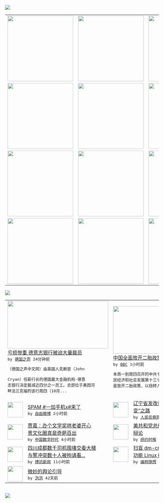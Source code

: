 

<a href="https://github.com/greatfire/z/raw/master/FreeBrowser.apk"><img src="https://raw.githubusercontent.com/greatfire/wiki/master/x/header.png" /></a><table><tr><td width="262" align="center" valign="center"><a href="https://github.com/greatfire/wiki/wiki/nyt" title="纽约时报中文网 国际纵览"><img src="https://raw.githubusercontent.com/greatfire/wiki/master/x/nyt_flag.png" width="215"/></a></td><td width="262" align="center" valign="center"><a href="https://github.com/greatfire/wiki/wiki/dw" title=""><img src="https://raw.githubusercontent.com/greatfire/wiki/master/x/dw_flag.png" width="215"/></a></td><td width="262" align="center" valign="center"><a href="https://github.com/greatfire/wiki/wiki/rmjd" title=""><img src="https://raw.githubusercontent.com/greatfire/wiki/master/x/rmjd_flag.png" width="215"/></a></td></tr><tr><td width="262" align="center" valign="center"><a href="https://github.com/paopaonetizen/website" title="泡泡 - 未经审查的互联网信息"><img src="https://raw.githubusercontent.com/greatfire/wiki/master/x/pp_flag.png" width="215"/></a></td><td width="262" align="center" valign="center"><a href="https://github.com/getlantern/mirror" title="以及自由微博和GreatFire.org官方中文论坛"><img src="https://raw.githubusercontent.com/greatfire/wiki/master/x/lantern_flag.png" width="215"/></a></td><td width="262" align="center" valign="center"><a href="https://github.com/cdtmirrors/m/" title=""><img src="https://raw.githubusercontent.com/greatfire/wiki/master/x/cdt_flag.png" width="215"/></a></td></tr><tr><td width="262" align="center" valign="center"><a href="https://github.com/program-think/blog" title="编程随想的博客"><img src="https://raw.githubusercontent.com/greatfire/wiki/master/x/pt_flag.png" width="215"/></a></td><td width="262" align="center" valign="center"><a href="https://github.com/greatfire/wiki/wiki/bbc" title=""><img src="https://raw.githubusercontent.com/greatfire/wiki/master/x/bbc_flag.png" width="215"/></a></td><td width="262" align="center" valign="center"><a href="https://github.com/freeweibo/s" title="自由微博 - 匿名和不受屏蔽的新浪微博搜索"><img src="https://raw.githubusercontent.com/greatfire/wiki/master/x/fw_flag.png" width="215"/></a></td></tr><tr><td width="262" align="center" valign="center"><a href="https://github.com/greatfire/wiki/wiki/google" title=""><img src="https://raw.githubusercontent.com/greatfire/wiki/master/x/google_flag.png" width="215"/></a></td><td width="262" align="center" valign="center"><a href="https://github.com/bxnews/boxun" title=""><img src="https://raw.githubusercontent.com/greatfire/wiki/master/x/bx_flag.png" width="215"/></a></td><td width="262" align="center" valign="center"><a href="https://github.com/greatfire/wiki/wiki/open-source" title="欢迎访问GreatFire.org开发者项目网站"><img src="https://raw.githubusercontent.com/greatfire/wiki/master/x/open-source_flag.png" width="215"/></a></td></tr></table><img src="https://raw.githubusercontent.com/greatfire/wiki/master/x/newsfeed text.png" /><table cols="4"><tr><td colspan="2" width="380"><a href="http://dw.com/p/1GwT2?maca=chi-GK-text-greatfire-all-chinese-15625-xml-mrss"><img src="http://www.dw.com/image/0,,18648325_302,00.jpg" width="330" height="156"/></a></br><a href="http://dw.com/p/1GwT2?maca=chi-GK-text-greatfire-all-chinese-15625-xml-mrss">亏损惨重 德意志银行被迫大量裁员</a></br><kbd> by <a href="http://dw.de">德国之声</a> 24分钟前 </kbd></br><pre>（德国之声中文网）由英国人克赖恩（John <br/>Cryan）任新行长的德国最大金融机构-德意<br/>志银行决定裁减近四分之一员工。总部位于美因河<br/>畔法兰克福的该行周四（10月...</pre></td><td colspan="2" width="380"><a href="http://www.bbc.com/zhongwen/simp/china/2015/10/151029_china_plenary_meeting"><img src="http://a.files.bbci.co.uk/worldservice/live/assets/images/2015/10/26/151026045816_cn_beijing_red_flags_sun_rise_144x81_afp_nocredit.jpg" width="330" height="156"/></a></br><a href="http://www.bbc.com/zhongwen/simp/china/2015/10/151029_china_plenary_meeting">中国全面放开二胎政策以扭转人口老化趋势</a></br><kbd> by <a href="http://www.bbc.co.uk/zhongwen/simp">BBC</a> 1小时前 </kbd></br><pre>本周一到周四召开的中共十八届五中全会通过了国<br/>民经济和社会发展第十三个五年规划。会议决定全<br/>面放开二胎政策，以扭转人口老化趋势。</pre></td></tr><tr><td><img src="http://ww3.sinaimg.cn/large/851b9922jw1exi3odfl3zj22271j07k1.jpg" width="50" height="50"/></td><td width="280"><a href="https://freeweibo.com/weibo/3903324518956287">SPAM #一加手机x#来了</a></br><kbd> by <a href="https://freeweibo.com/">自由微博</a> 2小时前 </kbd></td><td><img src="http://www.rmjdw.com/uploads/allimg/151029/0Q95B362-0.jpg" width="50" height="50"/></td><td width="280"><a href="http://www.rmjdw.com//fanfuqianshao/20151029/15225.html">辽宁省发改委书记张小普的“蜕<br/>变”之路 </a></br><kbd> by <a href="http://www.rmjdw.com/">人民监督网</a> 3小时前 </kbd></td></tr><tr><td><img src="http://chinadigitaltimes.net/chinese/files/2015/10/%E8%B0%AF%E8%BE%BE%E6%91%A9.jpg" width="50" height="50"/></td><td width="280"><a href="http://feedproxy.google.com/~r/chinadigitaltimes/yqjh/~3/k8I8BkNGGes/">贾嘉：办个文学奖哄老婆开心 <br/>贵文化圈真是奇葩百出</a></br><kbd> by <a href="http://chinadigitaltimes.net/chinese/">中国数字时代</a> 4小时前 </kbd></td><td><img src="http://static01.nyt.com/images/2015/10/29/us/20151029_DEBATE_HP-slide-7TSQ/20151029_DEBATE_HP-slide-7TSQ-articleLarge.jpg" width="50" height="50"/></td><td width="280"><a href="https://d3qlz4p8smvoli.cloudfront.net/usa/20151029/cc29debate/">美共和党总统参选人举行第三场<br/>辩论</a></br><kbd> by <a href="http://m.cn.nytimes.com/">纽约时报</a> 7小时前 </kbd></td></tr><tr><td><img src="http://www.boxun.com/news/images/2015/10/201510290132china1.jpg" width="50" height="50"/></td><td width="280"><a href="http://www.boxun.com/news/gb/china/2015/10/201510290132.shtml">四川成都数千司机围堵交委大楼<br/>与警冲突数十人被拘请看...</a></br><kbd> by <a href="http://www.boxun.com">博讯新闻</a> 11小时前 </kbd></td><td><img src="https://raw.githubusercontent.com/greatfire/wiki/master/x/pt_logo.png" width="50" height="50"/></td><td width="280"><a href="http://feedproxy.google.com/~r/programthink/~3/k9TA0Sb7Q7o/dm-crypt-cryptsetup.html">扫盲 dm-crypt——多<br/>功能 Linux 磁盘...</a></br><kbd> by <a href="http://program-think.blogspot.com">编程随想</a> 2天前 </kbd></td></tr><tr><td><img src="https://raw.githubusercontent.com/greatfire/wiki/master/x/pp_logo.png" width="50" height="50"/></td><td width="280"><a href="https://pao-pao.net/article/626">微妙的舆论引导</a></br><kbd> by <a href="https://pao-pao.net">泡泡</a> 42天前 </kbd></td></table></br><a href="https://github.com/greatfire/z/raw/master/FreeBrowser.apk"><img src="https://raw.githubusercontent.com/greatfire/wiki/master/x/download app.png" /></a>
